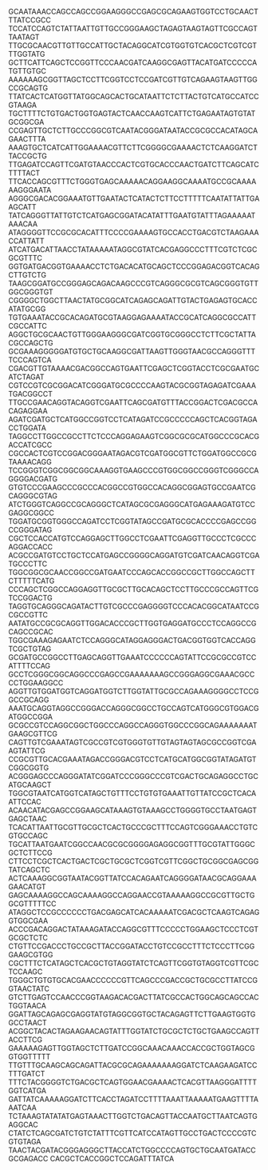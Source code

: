 GCAATAAACCAGCCAGCCGGAAGGGCCGAGCGCAGAAGTGGTCCTGCAACTTTATCCGCC
TCCATCCAGTCTATTAATTGTTGCCGGGAAGCTAGAGTAAGTAGTTCGCCAGTTAATAGT
TTGCGCAACGTTGTTGCCATTGCTACAGGCATCGTGGTGTCACGCTCGTCGTTTGGTATG
GCTTCATTCAGCTCCGGTTCCCAACGATCAAGGCGAGTTACATGATCCCCCATGTTGTGC
AAAAAAGCGGTTAGCTCCTTCGGTCCTCCGATCGTTGTCAGAAGTAAGTTGGCCGCAGTG
TTATCACTCATGGTTATGGCAGCACTGCATAATTCTCTTACTGTCATGCCATCCGTAAGA
TGCTTTTCTGTGACTGGTGAGTACTCAACCAAGTCATTCTGAGAATAGTGTATGCGGCGA
CCGAGTTGCTCTTGCCCGGCGTCAATACGGGATAATACCGCGCCACATAGCAGAACTTTA
AAAGTGCTCATCATTGGAAAACGTTCTTCGGGGCGAAAACTCTCAAGGATCTTACCGCTG
TTGAGATCCAGTTCGATGTAACCCACTCGTGCACCCAACTGATCTTCAGCATCTTTTACT
TTCACCAGCGTTTCTGGGTGAGCAAAAACAGGAAGGCAAAATGCCGCAAAAAAGGGAATA
AGGGCGACACGGAAATGTTGAATACTCATACTCTTCCTTTTTCAATATTATTGAAGCATT
TATCAGGGTTATTGTCTCATGAGCGGATACATATTTGAATGTATTTAGAAAAATAAACAA
ATAGGGGTTCCGCGCACATTTCCCCGAAAAGTGCCACCTGACGTCTAAGAAACCATTATT
ATCATGACATTAACCTATAAAAATAGGCGTATCACGAGGCCCTTTCGTCTCGCGCGTTTC
GGTGATGACGGTGAAAACCTCTGACACATGCAGCTCCCGGAGACGGTCACAGCTTGTCTG
TAAGCGGATGCCGGGAGCAGACAAGCCCGTCAGGGCGCGTCAGCGGGTGTTGGCGGGTGT
CGGGGCTGGCTTAACTATGCGGCATCAGAGCAGATTGTACTGAGAGTGCACCATATGCGG
TGTGAAATACCGCACAGATGCGTAAGGAGAAAATACCGCATCAGGCGCCATTCGCCATTC
AGGCTGCGCAACTGTTGGGAAGGGCGATCGGTGCGGGCCTCTTCGCTATTACGCCAGCTG
GCGAAAGGGGGATGTGCTGCAAGGCGATTAAGTTGGGTAACGCCAGGGTTTTCCCAGTCA
CGACGTTGTAAAACGACGGCCAGTGAATTCGAGCTCGGTACCTCGCGAATGCATCTAGAT
CGTCCGTCGCGGACATCGGGATGCGCCCCAAGTACGCGGTAGAGATCGAAATGACGGCCT
TTGCCGAACAGGTACAGGTCGAATTCAGCGATGTTTACCGGACTCGACGCCACAGAGGAA
AGATCGATGCTCATGGCCGGTCCTCATAGATCCGCCCCCAGCTCACGGTAGACCTGGATA
TAGGCCTTGGCCGCCTTCTCCCAGGAGAAGTCGGCGCGCATGGCCCGCACGACCATCGCC
CGCCACTCGTCCGGACGGGAATAGACGTCGATGGCGTTCTGGATGGCCGCGTAAAACAGG
TCCGGGTCGGCGGCGGCAAAGGTGAAGCCCGTGGCGGCCGGGTCGGGCCAGGGGACGATG
GTGTCCCGAAGCCCGCCCACGGCCGTGGCCACAGGCGGAGTGCCGAATCGCAGGGCGTAG
ATCTGGGTCAGGCCGCAGGGCTCATAGCGCGAGGGCATGAGAAAGATGTCCGAGGCGGCC
TGGATGCGGTGGGCCAGATCCTCGGTATAGCCGATGCGCACCCCGAGCCGGCCGGGATAG
CGCTCCACCATGTCCAGGAGCTTGGCCTCGAATTCGAGGTTGCCCTCGCCCAGGACCACC
ACGCCGATGTCCTGCTCCATGAGCCGGGGCAGGATGTCGATCAACAGGTCGATGCCCTTC
TGGCGGCGCAACCGGCCGATGAATCCCAGCACCGGCCGCTTGGCCAGCTTCTTTTTCATG
CCCAGCTCGGCCAGGAGGTTGCGCTTGCACAGCTCCTTGCCCGCCAGTTCGTCCGGACTG
TAGGTGCAGGGCAGATACTTGTCGCCCGAGGGGTCCCACACGGCATAATCCGCGCCGTTC
AATATGCCGCGCAGGTTGGACACCCGCTTGGTGAGGATGCCCTCCAGGCCGCAGCCGCAC
TGGCGAAAGAGAATCTCCAGGGCATAGGAGGGACTGACGGTGGTCACCAGGTCGCTGTAG
GCGATGCCGGCCTTGAGCAGGTTGAAATCCCCCCAGTATTCCGCGCCGTCCATTTTCCAG
GCCTCGGGCGGCAGGCCCGAGCCGAAAAAAAGCCGGGAGGCGAAACGCCCCTGGAAGGCC
AGGTTGTGGATGGTCAGGATGGTCTTGGTATTGCGCCAGAAAGGGGCCTCCGGCCGCAGG
AAATGCAGGTAGGCCGGGACCAGGGCGGCCTGCCAGTCATGGGCGTGGACGATGGCCGGA
GCGCCGTCCAGGCGGCTGGCCCAGGCCAGGGTGGCCCGGCAGAAAAAAATGAAGCGTTCG
CAGTTGTCGAAATAGTCGCCGTCGTGGGTGTTGTAGTAGTAGCGCCGGTCGAAGTATTCG
CCGCGTTGCACGAAATAGACCGGGACGTCCTCATGCATGGCGGTATAGATGTCGGCGGTG
ACGGGAGCCCAGGGATATCGGATCCCGGGCCCGTCGACTGCAGAGGCCTGCATGCAAGCT
TGGCGTAATCATGGTCATAGCTGTTTCCTGTGTGAAATTGTTATCCGCTCACAATTCCAC
ACAACATACGAGCCGGAAGCATAAAGTGTAAAGCCTGGGGTGCCTAATGAGTGAGCTAAC
TCACATTAATTGCGTTGCGCTCACTGCCCGCTTTCCAGTCGGGAAACCTGTCGTGCCAGC
TGCATTAATGAATCGGCCAACGCGCGGGGAGAGGCGGTTTGCGTATTGGGCGCTCTTCCG
CTTCCTCGCTCACTGACTCGCTGCGCTCGGTCGTTCGGCTGCGGCGAGCGGTATCAGCTC
ACTCAAAGGCGGTAATACGGTTATCCACAGAATCAGGGGATAACGCAGGAAAGAACATGT
GAGCAAAAGGCCAGCAAAAGGCCAGGAACCGTAAAAAGGCCGCGTTGCTGGCGTTTTTCC
ATAGGCTCCGCCCCCCTGACGAGCATCACAAAAATCGACGCTCAAGTCAGAGGTGGCGAA
ACCCGACAGGACTATAAAGATACCAGGCGTTTCCCCCTGGAAGCTCCCTCGTGCGCTCTC
CTGTTCCGACCCTGCCGCTTACCGGATACCTGTCCGCCTTTCTCCCTTCGGGAAGCGTGG
CGCTTTCTCATAGCTCACGCTGTAGGTATCTCAGTTCGGTGTAGGTCGTTCGCTCCAAGC
TGGGCTGTGTGCACGAACCCCCCGTTCAGCCCGACCGCTGCGCCTTATCCGGTAACTATC
GTCTTGAGTCCAACCCGGTAAGACACGACTTATCGCCACTGGCAGCAGCCACTGGTAACA
GGATTAGCAGAGCGAGGTATGTAGGCGGTGCTACAGAGTTCTTGAAGTGGTGGCCTAACT
ACGGCTACACTAGAAGAACAGTATTTGGTATCTGCGCTCTGCTGAAGCCAGTTACCTTCG
GAAAAAGAGTTGGTAGCTCTTGATCCGGCAAACAAACCACCGCTGGTAGCGGTGGTTTTT
TTGTTTGCAAGCAGCAGATTACGCGCAGAAAAAAAGGATCTCAAGAAGATCCTTTGATCT
TTTCTACGGGGTCTGACGCTCAGTGGAACGAAAACTCACGTTAAGGGATTTTGGTCATGA
GATTATCAAAAAGGATCTTCACCTAGATCCTTTTAAATTAAAAATGAAGTTTTAAATCAA
TCTAAAGTATATATGAGTAAACTTGGTCTGACAGTTACCAATGCTTAATCAGTGAGGCAC
CTATCTCAGCGATCTGTCTATTTCGTTCATCCATAGTTGCCTGACTCCCCGTCGTGTAGA
TAACTACGATACGGGAGGGCTTACCATCTGGCCCCAGTGCTGCAATGATACCGCGAGACC
CACGCTCACCGGCTCCAGATTTATCA